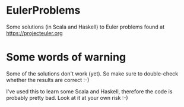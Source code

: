 EulerProblems
=============

Some solutions (in Scala and Haskell) to Euler problems found at https://projecteuler.org

Some words of warning
=====================

Some of the solutions don't work (yet). So make sure to double-check whether the results are correct :-)

I've used this to learn some Scala and Haskell, therefore the code is probably pretty bad. Look at it at your own risk :-)
